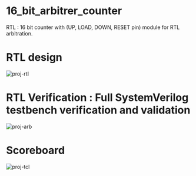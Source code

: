 # 16_bit_arbitrer_counter

RTL : 16 bit counter with (UP, LOAD, DOWN, RESET pin) module for RTL arbitration.

# RTL design

![proj-rtl](https://github.com/arpitpaul/16_bit_arbitrer_counter/assets/111978808/8a508539-70b6-487c-b625-c5f3b19df7ba)

# RTL Verification : Full SystemVerilog testbench verification and validation

![proj-arb](https://github.com/arpitpaul/16_bit_arbitrer_counter/assets/111978808/1e65bc81-ad8d-47f9-8092-d4a249f12604)

# Scoreboard

![proj-tcl](https://github.com/arpitpaul/16_bit_arbitrer_counter/assets/111978808/9b840810-5e66-46f9-9af1-0d3a15f9be61)
